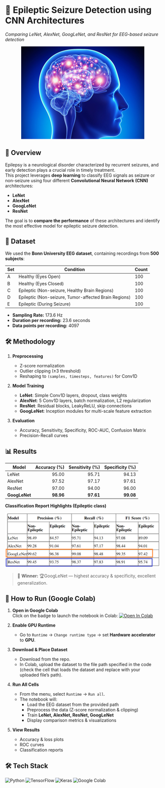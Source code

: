 
# 🧠 Epileptic Seizure Detection using CNN Architectures  
*Comparing LeNet, AlexNet, GoogLeNet, and ResNet for EEG-based seizure detection*

<p align="center">
  <img src="https://github.com/Umarani354/SeizureNet/blob/main/poster.jpg"  width="400">
</p>

## 📌 Overview
Epilepsy is a neurological disorder characterized by recurrent seizures, and early detection plays a crucial role in timely treatment.  
This project leverages **deep learning** to classify EEG signals as seizure or non-seizure using four different **Convolutional Neural Network (CNN)** architectures:

- **LeNet**
- **AlexNet**
- **GoogLeNet**
- **ResNet**

The goal is to **compare the performance** of these architectures and identify the most effective model for epileptic seizure detection.
## 📂 Dataset
We used the **Bonn University EEG dataset**, containing recordings from **500 subjects**:

| Set | Condition | Count |
|-----|-----------|-------|
| A | Healthy (Eyes Open) | 100 |
| B | Healthy (Eyes Closed) | 100 |
| C | Epileptic (Non-seizure, Healthy Brain Regions) | 100 |
| D | Epileptic (Non-seizure, Tumor-affected Brain Regions) | 100 |
| E | Epileptic (During Seizure) | 100 |

- **Sampling Rate:** 173.6 Hz  
- **Duration per recording:** 23.6 seconds  
- **Data points per recording:** 4097  
## 🛠 Methodology
1. **Preprocessing**
   - Z-score normalization
   - Outlier clipping (±3 threshold)
   - Reshaping to `(samples, timesteps, features)` for Conv1D
   
2. **Model Training**
   - **LeNet**: Simple Conv1D layers, dropout, class weights
   - **AlexNet**: 5 Conv1D layers, batch normalization, L2 regularization
   - **ResNet**: Residual blocks, LeakyReLU, skip connections
   - **GoogLeNet**: Inception modules for multi-scale feature extraction
3. **Evaluation**
   - Accuracy, Sensitivity, Specificity, ROC-AUC, Confusion Matrix
   - Precision-Recall curves
## 📊 Results


| Model      | Accuracy (%) | Sensitivity (%) | Specificity (%) |
|------------|-------------:|----------------:|----------------:|
| LeNet      | 95.00        | 95.71           | 94.13           |
| AlexNet    | 97.52        | 97.17           | 97.61           |
| ResNet     | 97.00        | 94.00           | 96.00           |
| **GoogLeNet** | **98.96**  | **97.61**       | **99.08**       |

**Classification Report Highlights (Epileptic class)**  
<p align="center">
  <img src="https://github.com/Umarani354/SeizureNet/blob/main/Model%20Classification%20report.png"  width="700">
</p>
  

> 📌 **Winner:**  🏆GoogLeNet — highest accuracy & specificity, excellent generalization.
## 🚀 How to Run (Google Colab)

1. **Open in Google Colab**  
   Click on the badge to launch the notebook in Colab: 
   [![Open In Colab](https://colab.research.google.com/assets/colab-badge.svg)](https://colab.research.google.com/github/Umarani354/SeizureNet/blob/main/epileptic_seziure.ipynb)

2. **Enable GPU Runtime**  
   - Go to `Runtime` → `Change runtime type` → set **Hardware accelerator** to **GPU**.

3. **Download & Place Dataset**  
   - Download from the repo.  
   - In Colab, upload the dataset to the file path specified in the code (check the cell that loads the dataset and replace with your uploaded file’s path).  

4. **Run All Cells**  
   - From the menu, select `Runtime` → `Run all`.  
   - The notebook will:
     - Load the EEG dataset from the provided path
     - Preprocess the data (Z-score normalization & clipping)
     - Train **LeNet, AlexNet, ResNet, GoogLeNet**
     - Display comparison metrics & visualizations

5. **View Results**  
   - Accuracy & loss plots  
   - ROC curves  
   - Classification reports
## 🛠 Tech Stack  
![Python](https://img.shields.io/badge/Python-3776AB?style=for-the-badge&logo=python&logoColor=white) ![TensorFlow](https://img.shields.io/badge/TensorFlow-FF6F00?style=for-the-badge&logo=tensorflow&logoColor=white) ![Keras](https://img.shields.io/badge/Keras-D00000?style=for-the-badge&logo=keras&logoColor=white) ![Google Colab](https://img.shields.io/badge/Google%20Colab-F9AB00?style=for-the-badge&logo=googlecolab&logoColor=white)
